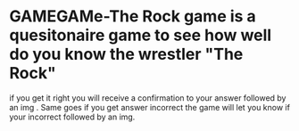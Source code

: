 # GAMEGAMe-The Rock game is a quesitonaire game to see how well do you know the wrestler "The Rock"
if you get it right you will receive a confirmation to your answer followed by an img . Same goes if you get answer incorrect
the game will let you know if your incorrect followed by an img. 
